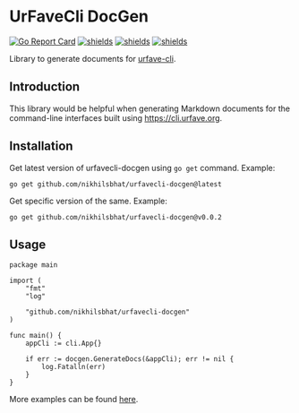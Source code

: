 # UrFaveCli DocGen

[![Go Report Card](https://goreportcard.com/badge/github.com/nikhilsbhat/urfavecli-docgen)](https://goreportcard.com/report/github.com/nikhilsbhat/urfavecli-docgen)
[![shields](https://img.shields.io/badge/license-MIT-blue)](https://github.com/nikhilsbhat/urfavecli-docgen/blob/master/LICENSE)
[![shields](https://godoc.org/github.com/nikhilsbhat/urfavecli-docgen?status.svg)](https://godoc.org/github.com/nikhilsbhat/urfavecli-docgen)
[![shields](https://img.shields.io/github/v/tag/nikhilsbhat/urfavecli-docgen.svg)](https://github.com/nikhilsbhat/urfavecli-docgen/tags)

Library to generate documents for [urfave-cli](https://cli.urfave.org).

## Introduction

This library would be helpful when generating Markdown documents for the command-line interfaces built using https://cli.urfave.org.

## Installation

Get latest version of urfavecli-docgen using `go get` command. Example:

```shell
go get github.com/nikhilsbhat/urfavecli-docgen@latest
```

Get specific version of the same. Example:

```shell
go get github.com/nikhilsbhat/urfavecli-docgen@v0.0.2
```

## Usage

```shell
package main

import (
	"fmt"
	"log"

	"github.com/nikhilsbhat/urfavecli-docgen"
)

func main() {
	appCli := cli.App{}

	if err := docgen.GenerateDocs(&appCli); err != nil {
		log.Fatalln(err)
	}
}
```

More examples can be found [here](https://github.com/nikhilsbhat/urfavecli-docgen/tree/master/example).